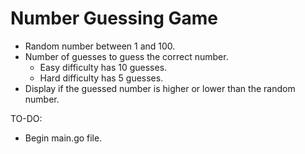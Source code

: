 # Number Guessing Game

- Random number between 1 and 100.
- Number of guesses to guess the correct number.
    - Easy difficulty has 10 guesses.
    - Hard difficulty has 5 guesses.
- Display if the guessed number is higher or lower than the random number.

TO-DO:
- Begin main.go file.


